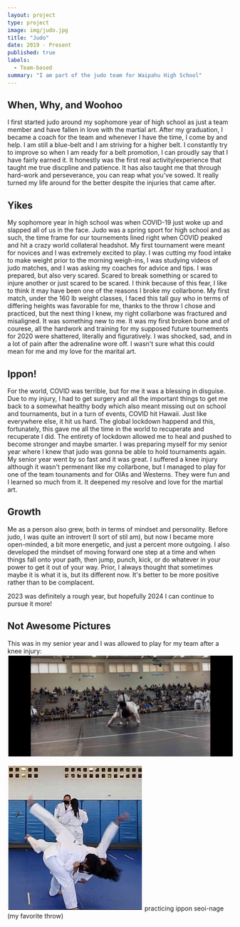 ```yaml
---
layout: project
type: project
image: img/judo.jpg
title: "Judo"
date: 2019 - Present
published: true
labels:
  - Team-based
summary: "I am part of the judo team for Waipahu High School"
---
```

## When, Why, and Woohoo
I first started judo around my sophomore year of high school as just a team member and have fallen in love with the martial art. After my graduation, I became a coach for the team and whenever I have the time, I come by and help. I am still a blue-belt and I am striving for a higher belt. I constantly try to improve so when I am ready for a belt promotion, I can proudly say that I have fairly earned it. It honestly was the first real activity/experience that taught me true discpline and patience. It has also taught me that through hard-work and perseverance, you can reap what you've sowed. It really turned my life around for the better despite the injuries that came after. 

## Yikes
My sophomore year in high school was when COVID-19 just woke up and slapped all of us in the face. Judo was a spring sport for high school and as such, the time frame for our tournements lined right when COVID peaked and hit a crazy world collateral headshot. My first tournament were meant for novices and I was extremely excited to play. I was cutting my food intake to make weight prior to the morning weigh-ins, I was studying videos of judo matches, and I was asking my coaches for advice and tips. I was prepared, but also very scared. Scared to break something or scared to injure another or just scared to be scared. I think because of this fear, I like to think it may have been one of the reasons I broke my collarbone. My first match, under the 160 lb weight classes, I faced this tall guy who in terms of differing heights was favorable for me, thanks to the throw I chose and practiced, but the next thing I knew, my right collarbone was fractured and misaligned. It was something new to me. It was my first broken bone and of courese, all the hardwork and training for my supposed future tournements for 2020 were shattered, literally and figuratively. I was shocked, sad, and in a lot of pain after the adrenaline wore off.  I wasn't sure what this could mean for me and my love for the marital art.

## Ippon!
For the world, COVID was terrible, but for me it was a blessing in disguise. Due to my injury, I had to get surgery and all the important things to get me back to a somewhat healthy body which also meant missing out on school and tournaments, but in a turn of events, COVID hit Hawaii. Just like everywhere else, it hit us hard. The global lockdown happend and this, fortunately, this gave me all the time in the world to recuperate and recuperate I did. The entirety of lockdown allowed me to heal and pushed to become stronger and maybe smarter. I was preparing myself for my senior year where I knew that judo was gonna be able to hold tournaments again. My senior year went by so fast and it was great. I suffered a knee injury although it wasn't permenant like my collarbone, but I managed to play for one of the team tounaments and for OIAs and Westerns. They were fun and I learned so much from it. It deepened my resolve and love for the martial art. 

## Growth
Me as a person also grew, both in terms of mindset and personality. Before judo, I was quite an introvert (I sort of stil am), but now I became more open-minded, a bit more energetic, and just a percent more outgoing. I also developed the mindset of moving forward one step at a time and when things fall onto your path, then jump, punch, kick, or do whatever in your power to get it out of your way. Prior, I always thought that sometimes maybe it is what it is, but its different now. It's better to be more positive rather than to be complacent. 

2023 was definitely a rough year, but hopefully 2024 I can continue to pursue it more!

## Not Awesome Pictures 
This was in my senior year and I was allowed to play for my team after a knee injury:
<img width = 1000px class="throw-border throw" src="../img/throw.jpg" style="border: 2px solid white;"> 

<img width = 300px class="img-fluid" src="../img/me.jpg" style="border: 2px solid white;"> practicing ippon seoi-nage (my favorite throw)

